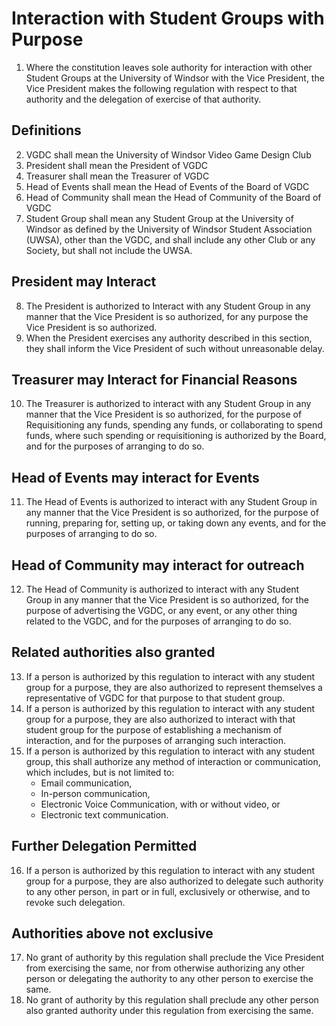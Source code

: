 # Interaction with Student Groups with Purpose

1. Where the constitution leaves sole authority for interaction with other Student Groups at the University of Windsor with the Vice President, the Vice President makes the following regulation with respect to that authority and the delegation of exercise of that authority.

## Definitions

2. VGDC shall mean the University of Windsor Video Game Design Club
3. President shall mean the President of VGDC
4. Treasurer shall mean the Treasurer of VGDC
5. Head of Events shall mean the Head of Events of the Board of VGDC
6. Head of Community shall mean the Head of Community of the Board of VGDC
7. Student Group shall mean any Student Group at the University of Windsor as defined by the University of Windsor Student Association (UWSA), other than the VGDC, and shall include any other Club or any Society, but shall not include the UWSA.


## President may Interact

8. The President is authorized to Interact with any Student Group in any manner that the Vice President is so authorized, for any purpose the Vice President is so authorized.
9. When the President exercises any authority described in this section, they shall inform the Vice President of such without unreasonable delay.

## Treasurer may Interact for Financial Reasons

10. The Treasurer is authorized to interact with any Student Group in any manner that the Vice President is so authorized, for the purpose of Requisitioning any funds, spending any funds, or collaborating to spend funds, where such spending or requisitioning is authorized by the Board, and for the purposes of arranging to do so.


## Head of Events may interact for Events

11. The Head of Events is authorized to interact with any Student Group in any manner that the Vice President is so authorized, for the purpose of running, preparing for, setting up, or taking down any events, and for the purposes of arranging to do so. 

## Head of Community may interact for outreach

12. The Head of Community is authorized to interact with any Student Group in any manner that the Vice President is so authorized, for the purpose of advertising the VGDC, or any event, or any other thing related to the VGDC, and for the purposes of arranging to do so.

## Related authorities also granted

13. If a person is authorized by this regulation to interact with any student group for a purpose, they are also authorized to represent themselves a representative of VGDC for that purpose to that student group.
14. If a person is authorized by this regulation to interact with any student group for a purpose, they are also authorized to interact with that student group for the purpose of establishing a mechanism of interaction, and for the purposes of arranging such interaction.
15. If a person is authorized by this regulation to interact with any student group, this shall authorize any method of interaction or communication, which includes, but is not limited to: 
    - Email communication,
    - In-person communication,
    - Electronic Voice Communication, with or without video, or
    - Electronic text communication.

## Further Delegation Permitted

16. If a person is authorized by this regulation to interact with any student group for a purpose, they are also authorized to delegate such authority to any other person, in part or in full, exclusively or otherwise, and to revoke such delegation.

## Authorities above not exclusive

17. No grant of authority by this regulation shall preclude the Vice President from exercising the same, nor from otherwise authorizing any other person or delegating the authority to any other person to exercise the same.
18. No grant of authority by this regulation shall preclude any other person also granted authority under this regulation from exercising the same.

